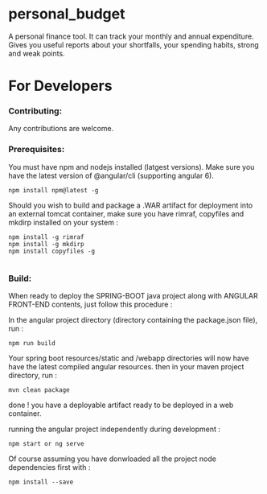 # personal_budget
A personal finance tool. It can track your monthly and annual expenditure. Gives you useful reports about your shortfalls, your spending habits, strong and weak points.


# For Developers

### Contributing:
Any contributions are welcome.


### Prerequisites:

You must have npm and nodejs installed (latgest versions). Make sure you have the latest version of @angular/cli (supporting angular 6).
```
npm install npm@latest -g
```

Should you wish to build and package a .WAR artifact for deployment into an external tomcat container, make sure you have rimraf, copyfiles and mkdirp installed on your system : 
```
npm install -g rimraf
npm install -g mkdirp
npm install copyfiles -g


```

### Build:

When ready to deploy the SPRING-BOOT java project along with ANGULAR FRONT-END contents, just follow this procedure :

In the angular project directory (directory containing the package.json file), run :
```
npm run build
```
Your spring boot resources/static and /webapp directories will now have have the latest compiled angular resources.
then in your maven project directory, run :
```
mvn clean package
```
done ! you have a deployable artifact ready to be deployed in a web container.

running the angular project independently during development :
```
npm start or ng serve
```

Of course assuming you have donwloaded all the project node dependencies first with :
```
npm install --save
```
